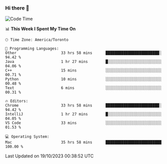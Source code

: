 ### Hi there 👋


<!--START_SECTION:waka-->
![Code Time](http://img.shields.io/badge/Code%20Time-1%2C235%20hrs%2012%20mins-blue)

📊 **This Week I Spent My Time On** 

```text
🕑︎ Time Zone: America/Toronto

💬 Programming Languages: 
Other                    33 hrs 58 mins      ████████████████████████░   94.42 % 
Java                     1 hr 27 mins        █░░░░░░░░░░░░░░░░░░░░░░░░   04.06 % 
C++                      15 mins             ░░░░░░░░░░░░░░░░░░░░░░░░░   00.71 % 
Python                   10 mins             ░░░░░░░░░░░░░░░░░░░░░░░░░   00.48 % 
Text                     6 mins              ░░░░░░░░░░░░░░░░░░░░░░░░░   00.31 % 

🔥 Editors: 
Chrome                   33 hrs 58 mins      ████████████████████████░   94.42 % 
IntelliJ                 1 hr 27 mins        █░░░░░░░░░░░░░░░░░░░░░░░░   04.05 % 
VS Code                  33 mins             ░░░░░░░░░░░░░░░░░░░░░░░░░   01.53 % 

💻 Operating System: 
Mac                      35 hrs 58 mins      █████████████████████████   100.00 % 
```


 Last Updated on 19/10/2023 00:38:52 UTC
<!--END_SECTION:waka-->

<!--
**SillyPasty/SillyPasty** is a ✨ _special_ ✨ repository because its `README.md` (this file) appears on your GitHub profile.

Here are some ideas to get you started:

- 🔭 I’m currently working on ...
- 🌱 I’m currently learning ...
- 👯 I’m looking to collaborate on ...
- 🤔 I’m looking for help with ...
- 💬 Ask me about ...
- 📫 How to reach me: ...
- 😄 Pronouns: ...
- ⚡ Fun fact: ...
-->



